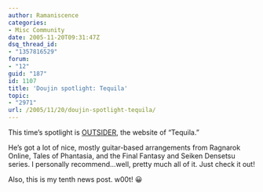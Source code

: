 ```yaml
---
author: Ramaniscence
categories:
- Misc Community
date: 2005-11-20T09:31:47Z
dsq_thread_id:
- "1357816529"
forum:
- "12"
guid: "187"
id: 1107
title: 'Doujin spotlight: Tequila'
topic:
- "2971"
url: /2005/11/20/doujin-spotlight-tequila/
---
```


This time&#8217;s spotlight is <a href="http://www.ismusic.ne.jp/tequila/" target="_blank">OUTSIDER</a>, the website of &#8220;Tequila.&#8221;
  
He&#8217;s got a lot of nice, mostly guitar-based arrangements from Ragnarok Online, Tales of Phantasia, and the Final Fantasy and Seiken Densetsu series. I personally recommend&#8230;well, pretty much all of it. Just check it out!

Also, this is my tenth news post. w00t! 😀